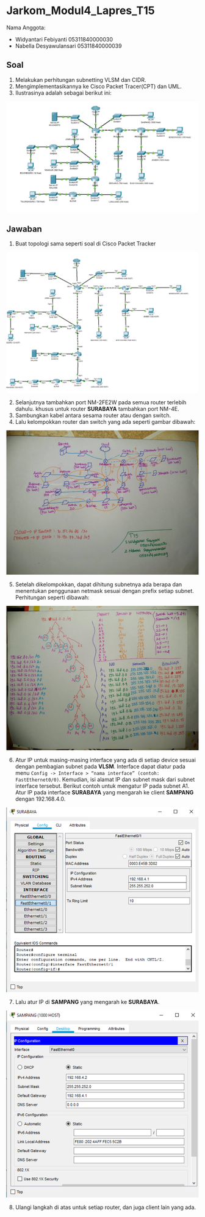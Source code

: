 # Jarkom_Modul4_Lapres_T15

Nama Anggota: 
  - Widyantari Febiyanti 05311840000030
  - Nabella Desyawulansari 05311840000039

## Soal

1. Melakukan perhitungan subnetting VLSM dan CIDR.
2. Mengimplementasikannya ke Cisco Packet Tracer(CPT) dan UML.
3. Ilustrasinya adalah sebagai berikut ini:

![1](https://github.com/widyantarif/Jarkom_Modul4_Lapres_T15/blob/main/gambar%20modul%204/Soal%20Shift%20Modul%204.png)

## Jawaban

1. Buat topologi sama seperti soal di Cisco Packet Tracker

![2](https://github.com/widyantarif/Jarkom_Modul4_Lapres_T15/blob/main/gambar%20modul%204/topologi%20yak.png)

2. Selanjutnya tambahkan port NM-2FE2W pada semua router terlebih dahulu. khusus untuk router __SURABAYA__ tambahkan port NM-4E.
3. Sambungkan kabel antara sesama router atau dengan switch.
4. Lalu kelompokkan router dan switch yang ada seperti gambar dibawah: 

![3](https://github.com/widyantarif/Jarkom_Modul4_Lapres_T15/blob/main/gambar%20modul%204/topologi.jpg)

5. Setelah dikelompokkan, dapat dihitung subnetnya ada berapa dan menentukan penggunaan netmask sesuai dengan prefix setiap subnet. Perhitungan seperti dibawah: 

![4](https://github.com/widyantarif/Jarkom_Modul4_Lapres_T15/blob/main/gambar%20modul%204/perhitungan%20IP.jpg)

6. Atur IP untuk masing-masing interface yang ada di setiap device sesuai dengan pembagian subnet pada __VLSM__. Interface dapat diatur pada menu ```Config -> Interface > “nama interface” (contoh: FastEthernet0/0)```. Kemudian, isi alamat IP dan subnet mask dari subnet interface tersebut. Berikut contoh untuk mengatur IP pada subnet A1.
Atur IP pada interface __SURABAYA__ yang mengarah ke client __SAMPANG__ dengan 192.168.4.0.

![5](https://github.com/widyantarif/Jarkom_Modul4_Lapres_T15/blob/main/gambar%20modul%204/atur%20ip%20router.png)

7. Lalu atur IP di __SAMPANG__ yang mengarah ke __SURABAYA__. 

![6](https://github.com/widyantarif/Jarkom_Modul4_Lapres_T15/blob/main/gambar%20modul%204/atur%20ip%20client.png)

8. Ulangi langkah di atas untuk setiap router, dan juga client lain yang ada.

